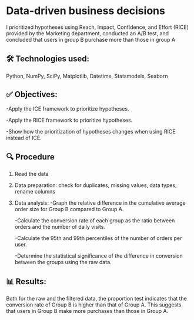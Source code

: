 # Data-driven business decisions
I prioritized hypotheses using Reach, Impact, Confidence, and Effort (RICE) provided by the Marketing department, conducted an A/B test, and concluded that users in group B purchase more than those in group A

## 🛠️ Technologies used:
Python, NumPy, SciPy, Matplotlib, Datetime, Statsmodels, Seaborn

## ✅ Objectives:
-Apply the ICE framework to prioritize hypotheses.

-Apply the RICE framework to prioritize hypotheses.

-Show how the prioritization of hypotheses changes when using RICE instead of ICE.

## 🔍 Procedure
1. Read the data
2. Data preparation: check for duplicates, missing values, data types, rename columns
3. Data analysis:
     -Graph the relative difference in the cumulative average order size for Group B compared to Group A.

     -Calculate the conversion rate of each group as the ratio between orders and the number of daily visits.

     -Calculate the 95th and 99th percentiles of the number of orders per user.

     -Determine the statistical significance of the difference in conversion between the groups using the raw data.

## 📊 Results:
Both for the raw and the filtered data, the proportion test indicates that the conversion rate of Group B is higher than that of Group A. This suggests that users in Group B make more purchases than those in Group A.
